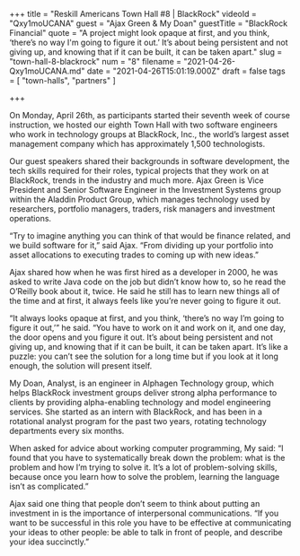 +++
title = "Reskill Americans Town Hall #8 | BlackRock"
videoId = "Qxy1moUCANA"
guest = "Ajax Green & My Doan"
guestTitle = "BlackRock Financial"
quote = "A project might look opaque at first, and you think, ‘there’s no way I'm going to figure it out.’ It’s about being persistent and not giving up, and knowing that if it can be built, it can be taken apart."
slug = "town-hall-8-blackrock"
num = "8"
filename = "2021-04-26-Qxy1moUCANA.md"
date = "2021-04-26T15:01:19.000Z"
draft = false
tags = [ "town-halls", "partners" ]

+++

On Monday, April 26th, as participants started their seventh week of course instruction, we hosted our eighth Town Hall with two software engineers who work in technology groups at BlackRock, Inc., the world’s largest asset management company which has approximately 1,500 technologists.  

Our guest speakers shared their backgrounds in software development, the tech skills required for their roles, typical projects that they work on at BlackRock, trends in the industry and much more. Ajax Green is Vice President and Senior Software Engineer in the Investment Systems group within the Aladdin Product Group, which manages technology used by researchers, portfolio managers, traders, risk managers and investment operations.  

“Try to imagine anything you can think of that would be finance related, and we build software for it,” said Ajax. “From dividing up your portfolio into asset allocations to executing trades to coming up with new ideas.” 

Ajax shared how when he was first hired as a developer in 2000, he was asked to write Java code on the job but didn’t know how to, so he read the O’Reilly book about it, twice. He said he still has to learn new things all of the time and at first, it always feels like you’re never going to figure it out.  

“It always looks opaque at first, and you think, ‘there’s no way I’m going to figure it out,’” he said. “You have to work on it and work on it, and one day, the door opens and you figure it out. It’s about being persistent and not giving up, and knowing that if it can be built, it can be taken apart. It’s like a puzzle: you can’t see the solution for a long time but if you look at it long enough, the solution will present itself. 

My Doan, Analyst, is an engineer in Alphagen Technology group, which helps BlackRock investment groups deliver strong alpha performance to clients by providing alpha-enabling technology and model engineering services. She started as an intern with BlackRock, and has been in a rotational analyst program for the past two years, rotating technology departments every six months.  

When asked for advice about working computer programming, My said: “I found that you have to systematically break down the problem: what is the problem and how I’m trying to solve it. It’s a lot of problem-solving skills, because once you learn how to solve the problem, learning the language isn’t as complicated.”  

Ajax said one thing that people don’t seem to think about putting an investment in is the importance of interpersonal communications. “If you want to be successful in this role you have to be effective at communicating your ideas to other people: be able to talk in front of people, and describe your idea succinctly.”
